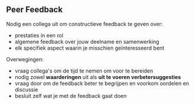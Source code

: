 ## Peer Feedback

Nodig een collega uit om constructieve feedback te geven over:

- prestaties in een rol
- algemene feedback over jouw deelname en samenwerking
- elk specifiek aspect waarin je misschien geïnteresseerd bent

Overwegingen:

- vraag collega's om de tijd te nemen om voor te bereiden
- nodig zowel **waarderingen** uit als **uit te voeren verbetersuggesties**
- vraag door om de feedback beter te begrijpen en voorkom oordelen en discussie
- besluit zelf wat je met de feedback gaat doen